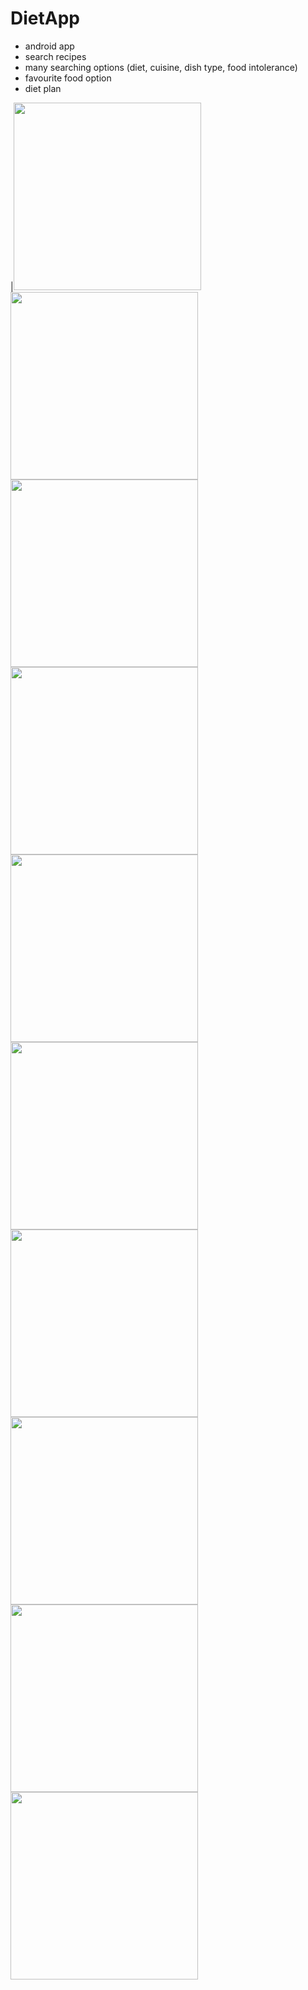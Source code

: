# DietApp

- android app
- search recipes
- many searching options (diet, cuisine, dish type, food intolerance)
- favourite food option
- diet plan

|<img src="https://user-images.githubusercontent.com/38982634/93015672-793dbc80-f5bb-11ea-902e-2487ce52bdfc.jpg" width="300">
<img src="https://user-images.githubusercontent.com/38982634/93015674-7a6ee980-f5bb-11ea-82cb-4215bed20bf3.jpg" width="300">
<img src="https://user-images.githubusercontent.com/38982634/93015675-7c38ad00-f5bb-11ea-830b-a5ec30e6e61a.jpg" width="300">
<img src="https://user-images.githubusercontent.com/38982634/93015676-7cd14380-f5bb-11ea-96c8-0ffdf860b376.jpg" width="300">
<img src="https://user-images.githubusercontent.com/38982634/93015677-7d69da00-f5bb-11ea-9385-f8110b0fdbe5.jpg" width="300">
<img src="https://user-images.githubusercontent.com/38982634/93015680-7d69da00-f5bb-11ea-8ff3-10a9d7ec22eb.jpg" width="300">
<img src="https://user-images.githubusercontent.com/38982634/93015681-7e027080-f5bb-11ea-892a-5e9501b41ee5.jpg" width="300">
<img src="https://user-images.githubusercontent.com/38982634/93015682-7e027080-f5bb-11ea-954d-dc434eb76f2d.jpg" width="300">
<img src="https://user-images.githubusercontent.com/38982634/93015683-7f339d80-f5bb-11ea-9059-4185e4a4acd2.jpg" width="300">
<img src="https://user-images.githubusercontent.com/38982634/93015684-7fcc3400-f5bb-11ea-8ff6-d09bb11c8140.jpg" width="300">
